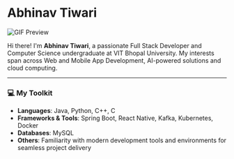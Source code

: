 # Abhinav Tiwari


![GIF Preview](https://raw.githubusercontent.com/tiwaryfied/tiwaryfied/main/AbhinavTiwari.gif)




Hi there! I'm **Abhinav Tiwari**, a passionate Full Stack Developer and Computer Science undergraduate at VIT Bhopal University. My interests span across Web and Mobile App Development, AI-powered solutions and cloud computing.

---

### 💻 My Toolkit
- **Languages**: Java, Python, C++, C
- **Frameworks & Tools**: Spring Boot, React Native, Kafka, Kubernetes, Docker
- **Databases**: MySQL
- **Others**: Familiarity with modern development tools and environments for seamless project delivery






